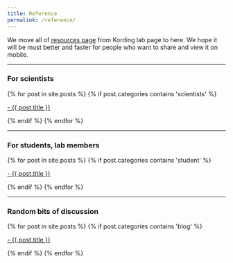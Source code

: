 ```yaml
---
title: Reference
permalink: /reference/
---
```


We move all of [resources page](http://klab.smpp.northwestern.edu/wiki/index.php5/Resources)
from Kording lab page to here. We hope it will be must better and faster for people who want to share
and view it on mobile.

<hr>

### **For scientists**<br>

<div class="content list">
  {% for post in site.posts %}
    {% if post.categories contains 'scientists' %}
    <div class="list-item">
      <p class="list-post-title">
        <a href="{{ site.baseurl }}{{ post.url }}">- {{ post.title }}</a>
      </p>
    </div>
    {% endif %}
  {% endfor %}
</div>

<hr>

### **For students, lab members**<br>

<div class="content list">
  {% for post in site.posts %}
    {% if post.categories contains 'student' %}
    <div class="list-item">
      <p class="list-post-title">
        <a href="{{ site.baseurl }}{{ post.url }}">- {{ post.title }}</a>
      </p>
    </div>
    {% endif %}
  {% endfor %}
</div>

<hr>

### **Random bits of discussion**

<div class="content list">
  {% for post in site.posts %}
    {% if post.categories contains 'blog' %}
    <div class="list-item">
      <p class="list-post-title">
        <a href="{{ site.baseurl }}{{ post.url }}">- {{ post.title }}</a>
      </p>
    </div>
    {% endif %}
  {% endfor %}
</div>
